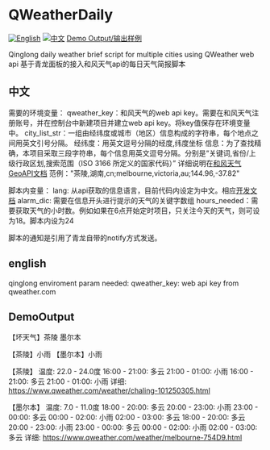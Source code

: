 # QWeatherDaily
[![English](https://img.shields.io/badge/lang-en-blue.svg)](#english)
[![中文](https://img.shields.io/badge/lang-cn-red.svg)](#中文)
[Demo Output/输出样例](#DemoOutput)

Qinglong daily weather brief script for multiple cities using QWeather web api 
基于青龙面板的接入和风天气api的每日天气简报脚本

## 中文
需要的环境变量：
qweather_key：和风天气的web api key。需要在和风天气注册账号，并在控制台中新建项目并建立web api key。将key值保存在环境变量中。
city_list_str：一组由经纬度或城市（地区）信息构成的字符串，每个地点之间用英文引号分隔。
  经纬度：用英文逗号分隔的经度,纬度坐标
  信息：为了查找精确，本项目采取三段字符串，每个信息用英文逗号分隔。分别是“关键词,省份/上级行政区划,搜索范围（ISO 3166 所定义的国家代码）”
  详细说明在[和风天气GeoAPI文档](https://dev.qweather.com/docs/api/geoapi/city-lookup/)
  范例："茶陵,湖南,cn;melbourne,victoria,au;144.96,-37.82"

脚本内变量：
lang: 从api获取的信息语言，目前代码内设定为中文。相应[开发文档](https://dev.qweather.com/docs/resource/language/)
alarm_dic: 需要在信息开头进行提示的天气的关键字数组
hours_needed：需要获取天气的小时数。例如如果在6点开始定时项目，只关注今天的天气，则可设为18。脚本内设为24

脚本的通知是引用了青龙自带的notify方式发送。

## english
qinglong enviroment param needed:
qweather_key: web api key from qweather.com

## DemoOutput
【坏天气】茶陵 墨尔本 

【茶陵】小雨 
【墨尔本】小雨 


【茶陵】
温度: 22.0 - 24.0度
16:00 - 21:00: 多云
21:00 - 01:00: 小雨
16:00 - 21:00: 多云
21:00 - 01:00: 小雨
详细: https://www.qweather.com/weather/chaling-101250305.html

【墨尔本】
温度: 7.0 - 11.0度
18:00 - 20:00: 多云
20:00 - 23:00: 小雨
23:00 - 00:00: 多云
00:00 - 02:00: 小雨
02:00 - 03:00: 多云
18:00 - 20:00: 多云
20:00 - 23:00: 小雨
23:00 - 00:00: 多云
00:00 - 02:00: 小雨
02:00 - 03:00: 多云
详细: https://www.qweather.com/weather/melbourne-754D9.html
